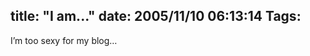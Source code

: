 title: "I am..."
date: 2005/11/10 06:13:14
Tags: 
---
I&#8217;m too sexy for my blog&#8230; <br/><br/>
